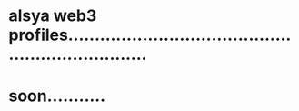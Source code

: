 # alsya web3 profiles....................................................................
# soon...........

